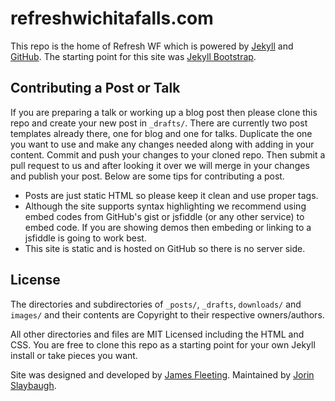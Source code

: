 # refreshwichitafalls.com

This repo is the home of Refresh WF which is powered by [Jekyll](http://jekyllrb.com/) and [GitHub](http://github.com). The starting point for this site was [Jekyll Bootstrap](http://jekyllbootstrap.com/).

## Contributing a Post or Talk

If you are preparing a talk or working up a blog post then please clone this repo and create your new post in `_drafts/`. There are currently two post templates already there, one for blog and one for talks. Duplicate the one you want to use and make any changes needed along with adding in your content. Commit and push your changes to your cloned repo. Then submit a pull request to us and after looking it over we will merge in your changes and publish your post. Below are some tips for contributing a post.

* Posts are just static HTML so please keep it clean and use proper tags. 
* Although the site supports syntax highlighting we recommend using embed codes from GitHub's gist or jsfiddle (or any other service) to embed code. If you are showing demos then embeding or linking to a jsfiddle is going to work best.
* This site is static and is hosted on GitHub so there is no server side.

## License

The directories and subdirectories of `_posts/`, `_drafts`, `downloads/` and `images/` and their contents are Copyright to their respective owners/authors.

All other directories and files are MIT Licensed including the HTML and CSS. You are free to clone this repo as a starting point for your own Jekyll install or take pieces you want.

Site was designed and developed by [James Fleeting](http://jamesfleeting.com). Maintained by [Jorin Slaybaugh](http://cacheandquery.com).
